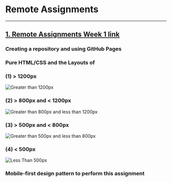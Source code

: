 # Remote Assignments

---

## [1. Remote Assignments Week 1 link](https://akirap3.github.io/remote-assignments/week-1/index.html)

### Creating a repository and using GitHub Pages

### Pure HTML/CSS and the Layouts of

### (1) &gt; 1200px

![Greater than 1200px](image/greaterThan1200px.png)

### (2) &gt; 800px and &lt; 1200px

![Greater than 800px and less than 1200px](image/greaterThan800px.png)

### (3) &gt; 500px and &lt; 800px

![Greater than 500px and less than 800px](image/greaterThan500px.png)

### (4) &lt; 500px

![Less Than 500px](./image/lessThan500px.png)

### Mobile-first design pattern to perform this assignment
